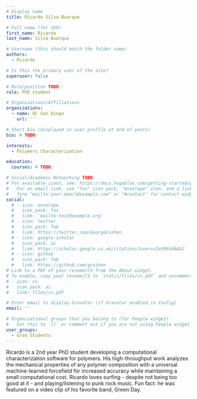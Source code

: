 ```yaml
---
# Display name
title: Ricardo Silva-Buarque

# Full name (for SEO)
first_name: Ricardo
last_name: Silva-Buarque

# Username (this should match the folder name)
authors:
  - Ricardo

# Is this the primary user of the site?
superuser: false

# Role/position TODO:
role: PhD student

# Organizations/Affiliations
organizations:
  - name: UC San Diego
    url: ''

# Short bio (displayed in user profile at end of posts)
bio: # TODO:

interests:
  - Polymers Characterization

education:
  courses: # TODO:

# Social/Academic Networking TODO:
# For available icons, see: https://docs.hugoblox.com/getting-started/page-builder/#icons
#   For an email link, use "fas" icon pack, "envelope" icon, and a link in the
#   form "mailto:your-email@example.com" or "#contact" for contact widget.
social:
  # - icon: envelope
  #   icon_pack: fas
  #   link: 'mailto:test@example.org'
  # - icon: twitter
  #   icon_pack: fab
  #   link: https://twitter.com/GeorgeCushen
  # - icon: google-scholar
  #   icon_pack: ai
  #   link: https://scholar.google.co.uk/citations?user=sIwtMXoAAAAJ
  # - icon: github
  #   icon_pack: fab
  #   link: https://github.com/gcushen
# Link to a PDF of your resume/CV from the About widget.
# To enable, copy your resume/CV to `static/files/cv.pdf` and uncomment the lines below.
# - icon: cv
#   icon_pack: ai
#   link: files/cv.pdf

# Enter email to display Gravatar (if Gravatar enabled in Config)
email: ''

# Organizational groups that you belong to (for People widget)
#   Set this to `[]` or comment out if you are not using People widget.
user_groups:
  - Grad Students
---
```


Ricardo is a 2nd year PhD student developing a computational characterization software for polymers. His high-throughput work analyzes the mechanical properties of any polymer composition with a universal machine-learned forcefield for increased accuracy while maintaining a small computational cost. Ricardo loves surfing - despite not being too good at it - and playing/listening to punk rock music. Fun fact: he was featured on a video clip of his favorite band, Green Day.